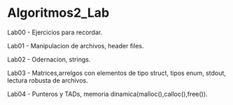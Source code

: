 # Algoritmos2_Lab


Lab00 - Ejercicios para recordar.

Lab01 - Manipulacion de archivos, header files.

Lab02 - Odernacion, strings.

Lab03 - Matrices,arrelgos con elementos de tipo struct, tipos enum, stdout, lectura robusta de archivos.

Lab04 - Punteros y TADs, memoria dinamica(malloc(),calloc(),free()).